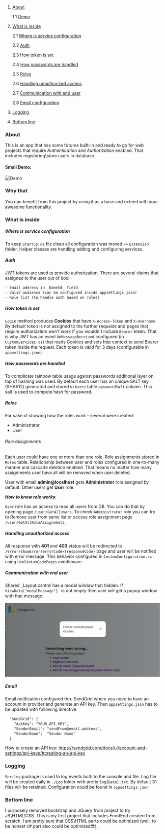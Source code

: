 1. [About](#About)

   1.1 [Demo](#Small-Demo)

2. [What is inside](#What-is-inside)

   2.1 [Where is service configuration](#Where-is-service-configuration)

   2.2 [Auth](#Auth)

   2.3 [How token is set](#How-token-is-set)

   2.4 [How passwords are handled](#How-passwords-are-handled)

   2.5 [Roles](#Roles)

   2.6 [Handling unauthorized access](#Handling-unauthorized-access)

   2.7 [Communication with end user](#Communication-with-end-user)

   2.8 [Email configuration](Email)

3. [Logging](#Logging)

4. [Bottom line](#Bottom-line)

### About

This is an app that has some futures built-in and ready to go
for web projects that require _Authentication_ and _Authorization_ enabled.
That includes registering\store users in database.

#### Small Demo:

![Demo](readmeContent/playgroundDemo.gif)

### Why that

You can benefit from this project by using it as a base and extend
with your awesome functionality.

### What is inside

##### Where is service configuration

To keep `Startup.cs` file clean all configuration was moved `=>` `Extension`
folder. Helper classes are handling adding and configuring services.

##### Auth

JWT tokens are used to provide authorization. There are several claims that assigned to the user out of box:

```
- Email address in _NameId_ field
- Valid audience (can be configured inside appsettings.json)
- Role list (to handle auth based on roles)
```

##### How token is set

`Login` method produces **Cookies** that have `X-Access-Token` and `X-Username`.
By default token is not assigned to the further requests and pages that require authorization won't work if you wouldn't include `Bearer` token.
That is why JWT has an event `OnMessageReceived` configured (in `CustomServices.cs`) that reads Cookies and sets http context to send Bearer token inside the request.
Each token is valid for 3 days (configurable in `appsettings.json`)

##### How passwords are handled

To complicate rainbow table usage against passwords additional layer on top of hashing was used.
By default each user has an unique SALT key (SHA512) generated and stored in `Users` table `passwordSalt` column. This salt is used to compute hash for password.

##### Roles

For sake of showing how the roles work - several were created:

- Administrator
- User

###### Role assignments

Each user could have one or more than one role. Role assignments stored in `Roles` table. Relationship between user and roles configured in one-to-many manner and cascade deletion enabled. That means no matter how many assignments user have all will be removed when user deleted.

User with email **admin@localhost** gets **Administrator** role assigned by default.
Other users get **User** role.

**_How to know role works_**:

`User` role has an access to read all users from DB. You can do that by opening page `/user/GetAllUsers`. To check `Administrator` role you can try to Remove user from same list or access role assignment page `/user/GetAllRoleAssignments`.

##### Handling unauthorized access

All response with **401** and **403** status will be redirected to `/error/showError?errorCode={responseCode}` page and user will be notified with error message.
This behavior configured in `CustomConfiguration.cs` using `UseStatusCodePages` middleware.

##### Communication with end user

Shared \_Layout.cshtml has a modal window that hidden. If `ViewData["modalMessage"] ` is not empty then user will get a popup window with that message:

![ModalMessage](readmeContent/modalWindow1.jpg?raw=true)

##### Email

Email notification configured thru SendGrid where you need to have an account in provider and generate an API key. Then `appsettings.json` has to be updated with following directive:

```
  "SendGrid": {
    "ApiKey": "YOUR_API_KEY",
    "SenderEmail": "sendFrom@email.address",
    "SenderName":  "Sender Name"
  }
```

How to create an API key: https://sendgrid.com/docs/ui/account-and-settings/api-keys/#creating-an-api-key

### Logging

`Serilog` package is used to log events both to the console and file. Log file will be created daily in `./Log` folder with prefix `log{Date}.txt`. By default 31 files will be retained.
Configuration could be found in `appsettings.json`

### Bottom line

I purposely removed bootstrap and JQuery from project to try JS\HTML\CSS. This is my first project that includes FrontEnd created from scratch. I am pretty sure that CSS\HTML parts could be optimized (well, to be honest c# part also could be optimized😎).
